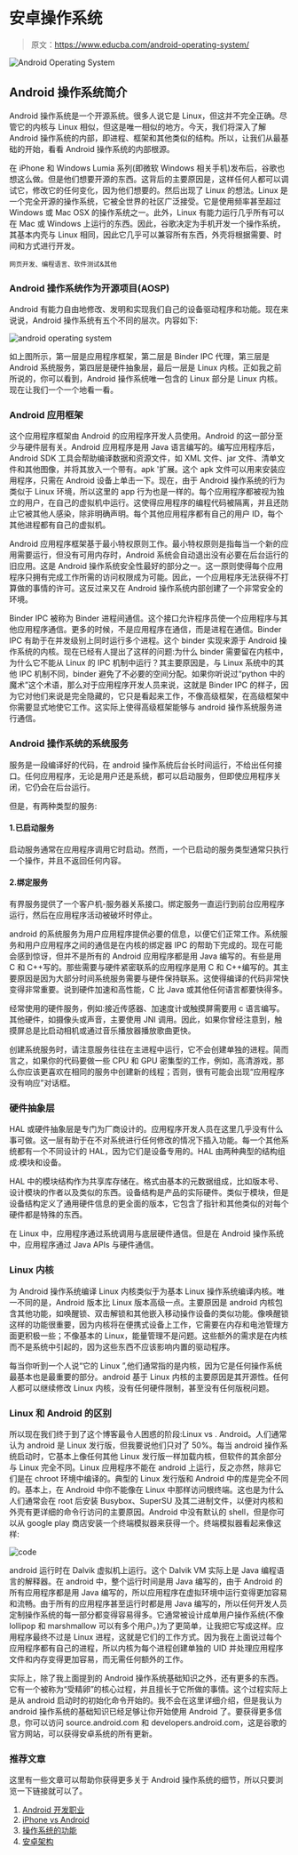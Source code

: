 # 安卓操作系统

> 原文：<https://www.educba.com/android-operating-system/>

![Android Operating System](img/ae8c69b0aeb48f1180d6d0adeaf4719f.png)



## Android 操作系统简介

Android 操作系统是一个开源系统。很多人说它是 Linux，但这并不完全正确。尽管它的内核与 Linux 相似，但这是唯一相似的地方。今天，我们将深入了解 Android 操作系统的内部，即进程、框架和其他类似的结构。所以，让我们从最基础的开始，看看 Android 操作系统的内部根源。

在 iPhone 和 Windows Lumia 系列(即微软 Windows 相关手机)发布后，谷歌也想这么做。但是他们想要开源的东西。这背后的主要原因是，这样任何人都可以调试它，修改它的任何变化，因为他们想要的。然后出现了 Linux 的想法。Linux 是一个完全开源的操作系统，它被全世界的社区广泛接受。它是使用频率甚至超过 Windows 或 Mac OSX 的操作系统之一。此外，Linux 有能力运行几乎所有可以在 Mac 或 Windows 上运行的东西。因此，谷歌决定为手机开发一个操作系统，其基本内壳与 Linux 相同，因此它几乎可以兼容所有东西，外壳将根据需要、时间和方式进行开发。

<small>网页开发、编程语言、软件测试&其他</small>

### Android 操作系统作为开源项目(AOSP)

Android 有能力自由地修改、发明和实现我们自己的设备驱动程序和功能。现在来说说，Android 操作系统有五个不同的层次。内容如下:

![android operating system](img/2640f03c87583b6ee7ff76e5e378ab53.png)



如上图所示，第一层是应用程序框架，第二层是 Binder IPC 代理，第三层是 Android 系统服务，第四层是硬件抽象层，最后一层是 Linux 内核。正如我之前所说的，你可以看到，Android 操作系统唯一包含的 Linux 部分是 Linux 内核。现在让我们一个一个地看一看。

### Android 应用框架

这个应用程序框架由 Android 的应用程序开发人员使用。Android 的这一部分至少与硬件层有关。Android 应用程序是用 Java 语言编写的。编写应用程序后，Android SDK 工具会帮助编译数据和资源文件，如 XML 文件、jar 文件、清单文件和其他图像，并将其放入一个带有。apk '扩展。这个 apk 文件可以用来安装应用程序，只需在 Android 设备上单击一下。现在，由于 Android 操作系统的行为类似于 Linux 环境，所以这里的 app 行为也是一样的。每个应用程序都被视为独立的用户，在自己的虚拟机中运行。这使得应用程序的编程代码被隔离，并且还防止它被其他人感染，除非明确声明。每个其他应用程序都有自己的用户 ID，每个其他进程都有自己的虚拟机。

Android 应用程序框架基于最小特权原则工作。最小特权原则是指每当一个新的应用需要运行，但没有可用内存时，Android 系统会自动退出没有必要在后台运行的旧应用。这是 Android 操作系统安全性最好的部分之一。这一原则使得每个应用程序只拥有完成工作所需的访问权限成为可能。因此，一个应用程序无法获得不打算做的事情的许可。这反过来又在 Android 操作系统内部创建了一个非常安全的环境。

Binder IPC 被称为 Binder 进程间通信。这个接口允许程序员使一个应用程序与其他应用程序通信。更多的时候，不是应用程序在通信，而是进程在通信。Binder IPC 有助于在并发级别上同时运行多个进程。这个 binder 实现来源于 Android 操作系统的内核。现在已经有人提出了这样的问题:为什么 binder 需要留在内核中，为什么它不能从 Linux 的 IPC 机制中运行？其主要原因是，与 Linux 系统中的其他 IPC 机制不同，binder 避免了不必要的空间分配。如果你听说过“python 中的魔术”这个术语，那么对于应用程序开发人员来说，这就是 Binder IPC 的样子，因为它对他们来说是完全隐藏的，它只是看起来工作，不像高级框架，在高级框架中你需要显式地使它工作。这实际上使得高级框架能够与 android 操作系统服务进行通信。

### Android 操作系统的系统服务

服务是一段编译好的代码，在 android 操作系统后台长时间运行，不给出任何接口。任何应用程序，无论是用户还是系统，都可以启动服务，但即使应用程序关闭，它仍会在后台运行。

但是，有两种类型的服务:

#### 1.已启动服务

启动服务通常在应用程序调用它时启动。然而，一个已启动的服务类型通常只执行一个操作，并且不返回任何内容。

#### 2.绑定服务

有界服务提供了一个客户机-服务器关系接口。绑定服务一直运行到前台应用程序运行，然后在应用程序活动被破坏时停止。

android 的系统服务为用户应用程序提供必要的信息，以便它们正常工作。系统服务和用户应用程序之间的通信是在内核的绑定器 IPC 的帮助下完成的。现在可能会感到惊讶，但并不是所有的 Android 应用程序都是用 Java 编写的。有些是用 C 和 C++写的。那些需要与硬件紧密联系的应用程序是用 C 和 C++编写的。其主要原因是因为大部分时间系统服务需要与硬件保持联系。这使得编译的代码非常快变得非常重要。说到硬件加速和高性能，C 比 Java 或其他任何语言都要快得多。

经常使用的硬件服务，例如:接近传感器、加速度计或触摸屏需要用 c 语言编写。其他硬件，如摄像头或声音，主要使用 JNI 调用。因此，如果你曾经注意到，触摸屏总是比启动相机或通过音乐播放器播放歌曲更快。

创建系统服务时，请注意服务往往在主进程中运行，它不会创建单独的进程。简而言之，如果你的代码要做一些 CPU 和 GPU 密集型的工作，例如，高清游戏，那么你应该更喜欢在相同的服务中创建新的线程；否则，很有可能会出现“应用程序没有响应”对话框。

### 硬件抽象层

HAL 或硬件抽象层是专门为厂商设计的。应用程序开发人员在这里几乎没有什么事可做。这一层有助于在不对系统进行任何修改的情况下插入功能。每一个其他系统都有一个不同设计的 HAL，因为它们是设备专用的。HAL 由两种典型的结构组成:模块和设备。

HAL 中的模块结构作为共享库存储在。格式由基本的元数据组成，比如版本号、设计模块的作者以及类似的东西。设备结构是产品的实际硬件。类似于模块，但是设备结构定义了通用硬件信息的更全面的版本，它包含了指针和其他类似的对每个硬件都是特殊的东西。

在 Linux 中，应用程序通过系统调用与底层硬件通信。但是在 Android 操作系统中，应用程序通过 Java APIs 与硬件通信。

### Linux 内核

为 Android 操作系统编译 Linux 内核类似于为基本 Linux 操作系统编译内核。唯一不同的是，Android 版本比 Linux 版本高级一点。主要原因是 android 内核包含其他功能，如唤醒锁、双击解锁和其他嵌入移动操作设备的类似功能。像唤醒锁这样的功能很重要，因为内核将在便携式设备上工作，它需要在内存和电池管理方面更积极一些；不像基本的 Linux，能量管理不是问题。这些额外的需求是在内核而不是系统中引起的，因为这些东西不应该影响内置的驱动程序。

每当你听到一个人说“它的 Linux ”,他们通常指的是内核，因为它是任何操作系统最基本也是最重要的部分。android 基于 Linux 内核的主要原因是其开源性。任何人都可以继续修改 Linux 内核，没有任何硬件限制，甚至没有任何版税问题。

### Linux 和 Android 的区别

所以现在我们终于到了这个博客最令人困惑的阶段:Linux vs . Android。人们通常认为 android 是 Linux 发行版，但我要说他们只对了 50%。每当 android 操作系统启动时，它基本上像任何其他 Linux 发行版一样加载内核，但软件的其余部分与 Linux 完全不同。Linux 应用程序不能在 android 上运行，反之亦然，除非它们是在 chroot 环境中编译的。典型的 Linux 发行版和 Android 中的库是完全不同的。基本上，在 Android 中你不能像在 Linux 中那样访问根终端。这也是为什么人们通常会在 root 后安装 Busybox、SuperSU 及其二进制文件，以便对内核和外壳有更详细的命令行访问的主要原因。Android 中没有默认的 shell，但是你可以从 google play 商店安装一个终端模拟器来获得一个。终端模拟器看起来像这样:

![code](img/6d7ec331513b1eb0709e9bee9b4da808.png)



android 运行时在 Dalvik 虚拟机上运行。这个 Dalvik VM 实际上是 Java 编程语言的解释器。在 android 中，整个运行时间是用 Java 编写的，由于 Android 的所有应用程序都是用 Java 编写的，所以应用程序在虚拟环境中运行变得更加容易和流畅。由于所有的应用程序甚至运行时都是用 Java 编写的，所以任何开发人员定制操作系统的每一部分都变得容易得多。它通常被设计成单用户操作系统(不像 lollipop 和 marshmallow 可以有多个用户。)为了更简单，让我把它写成这样。应用程序最终不过是 Linux 进程，这就是它们的工作方式。因为我在上面说过每个应用程序都有自己的进程，所以内核为每个进程创建单独的 UID 并处理应用程序文件和内存变得更加容易，而无需任何额外的工作。

实际上，除了我上面提到的 Android 操作系统基础知识之外，还有更多的东西。它有一个被称为“受精卵”的核心过程，并且擅长于它所做的事情。这个过程实际上是从 android 启动时的初始化命令开始的。我不会在这里详细介绍，但是我认为 android 操作系统的基础知识已经足够让你开始使用 Android 了。要获得更多信息，你可以访问 source.android.com 和 developers.android.com，这是谷歌的官方网站，可以获得安卓系统的所有更新。

### 推荐文章

这里有一些文章可以帮助你获得更多关于 Android 操作系统的细节，所以只要浏览一下链接就可以了。

1.  [Android 开发职业](https://www.educba.com/careers-in-android-development/)
2.  [iPhone vs Android](https://www.educba.com/iphone-vs-android/)
3.  [操作系统的功能](https://www.educba.com/functions-of-operating-system/)
4.  [安卓架构](https://www.educba.com/android-architecture/)





